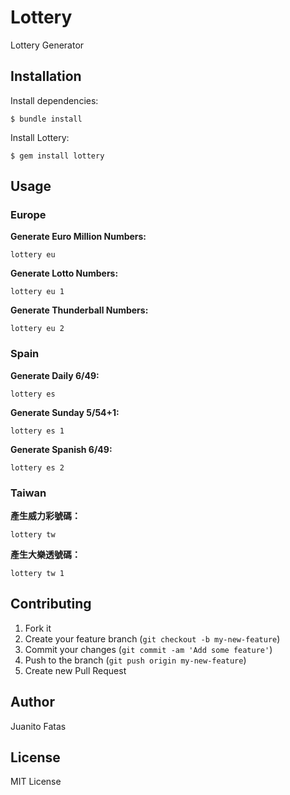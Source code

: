 # Lottery

Lottery Generator

## Installation

Install dependencies:

    $ bundle install

Install Lottery:

    $ gem install lottery

## Usage

### Europe

__Generate Euro Million Numbers:__

    lottery eu

__Generate Lotto Numbers:__

    lottery eu 1

__Generate Thunderball Numbers:__

    lottery eu 2

### Spain

__Generate Daily 6/49:__

    lottery es

__Generate Sunday 5/54+1:__

    lottery es 1

__Generate Spanish 6/49:__

    lottery es 2

### Taiwan

__產生威力彩號碼：__

    lottery tw

__產生大樂透號碼：__

    lottery tw 1

## Contributing

1. Fork it
2. Create your feature branch (`git checkout -b my-new-feature`)
3. Commit your changes (`git commit -am 'Add some feature'`)
4. Push to the branch (`git push origin my-new-feature`)
5. Create new Pull Request

## Author

Juanito Fatas

## License

MIT License
